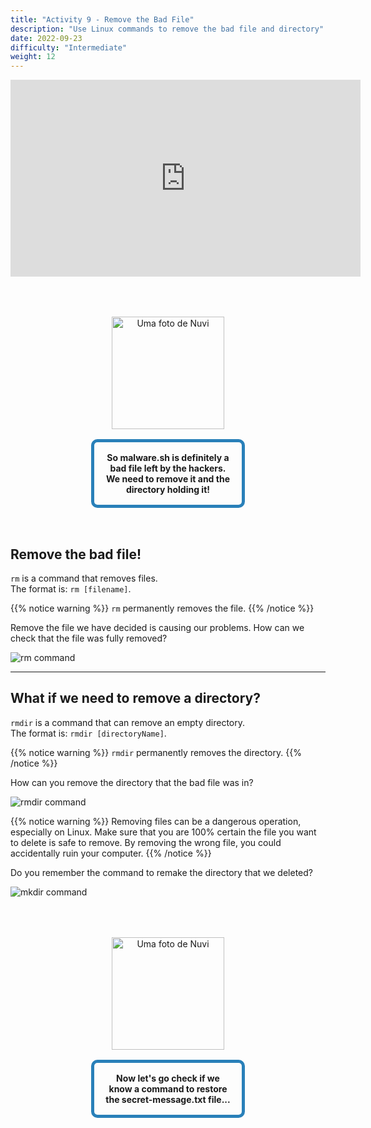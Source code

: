 ```yaml
---
title: "Activity 9 - Remove the Bad File"
description: "Use Linux commands to remove the bad file and directory"
date: 2022-09-23
difficulty: "Intermediate"
weight: 12
---
```


<iframe style="display: block; margin: auto;" width="560" height="315" src="https://www.youtube.com/embed/mLsJXEIsadE" alt="A YouTube video on Linux Basics Activity 2" frameborder="0" allow="accelerometer; autoplay; clipboard-write; encrypted-media; gyroscope; picture-in-picture" allowfullscreen></iframe>

<div style="margin: 1rem;padding: 2rem 2rem;text-align: center;">
    <div style="display: inline-block;padding: 1rem 1rem;vertical-align: middle;">
        <img src="../images/nuvi.PNG?" alt="Uma foto de Nuvi" width="180" height="180" />
    </div>
    <div style="display: inline-block;padding: 1rem 1rem;vertical-align: middle;width:50%;border:5px solid #2980b9;border-radius:10px;font-weight: bold;">
        So malware.sh is definitely a bad file left by the hackers. We need to remove it and the directory holding it!
    </div>
</div>

## Remove the bad file!

`rm` is a command that removes files.  
The format is: `rm [filename]`.

{{% notice warning %}}
`rm` permanently removes the file.
{{% /notice %}}

Remove the file we have decided is causing our problems. How can we check that the file was fully removed?

![rm command](../images/Act9.1.png?classes=border,shadow)

----

## What if we need to remove a directory?

`rmdir` is a command that can remove an empty directory.  
The format is: `rmdir [directoryName]`.

{{% notice warning %}}
`rmdir` permanently removes the directory.
{{% /notice %}}

How can you remove the directory that the bad file was in?

![rmdir command](../images/Act9.2.png?classes=border,shadow)

{{% notice warning %}}
Removing files can be a dangerous operation, especially on Linux. Make sure that you are 100% certain the file you want to delete is safe to remove. By removing the wrong file, you could accidentally ruin your computer.
{{% /notice %}}

Do you remember the command to remake the directory that we deleted?

![mkdir command](../images/Act9.3.png?classes=border,shadow)

<div style="margin: 1rem;padding: 2rem 2rem;text-align: center;">
    <div style="display: inline-block;padding: 1rem 1rem;vertical-align: middle;">
        <img src="../images/nuvi.PNG?" alt="Uma foto de Nuvi" width="180" height="180" />
    </div>
    <div style="display: inline-block;padding: 1rem 1rem;vertical-align: middle;width:50%;border:5px solid #2980b9;border-radius:10px;font-weight: bold;">
        Now let's go check if we know a command to restore the secret-message.txt file...
    </div>
</div>


